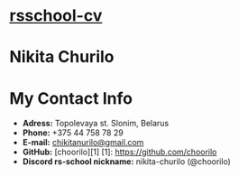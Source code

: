 # [rsschool-cv][def]
[def]: https://choorilo.github.io/rsschool-cv/cv

# Nikita Churilo

# My Contact Info
* **Adress:** Topolevaya st. Slonim, Belarus
* **Phone:** +375 44 758 78 29
* **E-mail:** chikitanurilo@gmail.com
* **GitHub:** [choorilo][1]
[1]: https://github.com/choorilo
* **Discord rs-school nickname:** nikita-churilo (@choorilo)